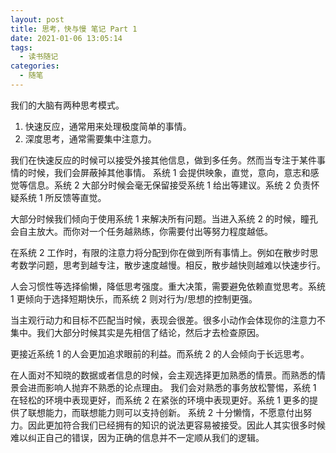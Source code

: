 ```yaml
---
layout: post
title: 思考，快与慢 笔记 Part 1
date: 2021-01-06 13:05:14
tags:
  - 读书随记
categories:
  - 随笔
---
```


我们的大脑有两种思考模式。

1. 快速反应，通常用来处理极度简单的事情。
2. 深度思考，通常需要集中注意力。

我们在快速反应的时候可以接受外接其他信息，做到多任务。然而当专注于某件事情的时候，我们会屏蔽掉其他事情。
系统 1 会提供映象，直觉，意向，意志和感觉等信息。系统 2 大部分时候会毫无保留接受系统 1 给出等建议。系统 2 负责怀疑系统 1 所反馈等直觉。

大部分时候我们倾向于使用系统 1 来解决所有问题。当进入系统 2 的时候，瞳孔会自主放大。而你对一个任务越熟练，你需要付出等努力程度越低。

在系统 2 工作时，有限的注意力将分配到你在做到所有事情上。例如在散步时思考数学问题，思考到越专注，散步速度越慢。相反，散步越快则越难以快速步行。

人会习惯性等选择偷懒，降低思考强度。重大决策，需要避免依赖直觉思考。系统 1 更倾向于选择短期快乐，而系统 2 则对行为/思想的控制更强。

当主观行动力和目标不匹配当时候，表现会很差。很多小动作会体现你的注意力不集中。我们大部分时候其实是先相信了结论，然后才去检查原因。

更接近系统 1 的人会更加追求眼前的利益。而系统 2 的人会倾向于长远思考。

在人面对不知晓的数据或者信息的时候，会主观选择更加熟悉的情景。而熟悉的情景会进而影响人抛弃不熟悉的论点理由。
我们会对熟悉的事务放松警惕，系统 1 在轻松的环境中表现更好，而系统 2 在紧张的环境中表现更好。系统 1 更多的提供了联想能力，而联想能力则可以支持创新。
系统 2 十分懒惰，不愿意付出努力。因此更加符合我们已经拥有的知识的说法更容易被接受。因此人其实很多时候难以纠正自己的错误，因为正确的信息并不一定顺从我们的逻辑。
